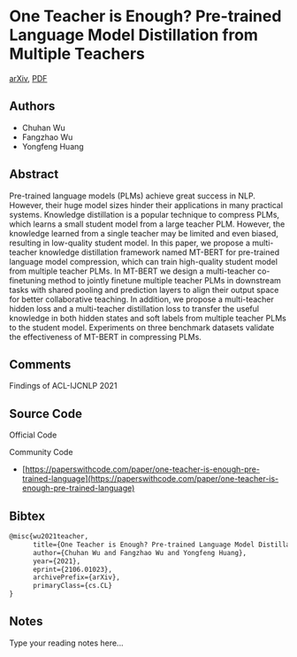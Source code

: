
# One Teacher is Enough? Pre-trained Language Model Distillation from Multiple Teachers

[arXiv](https://arxiv.org/abs/2106.01023), [PDF](https://arxiv.org/pdf/2106.01023.pdf)

## Authors

- Chuhan Wu
- Fangzhao Wu
- Yongfeng Huang

## Abstract

Pre-trained language models (PLMs) achieve great success in NLP. However, their huge model sizes hinder their applications in many practical systems. Knowledge distillation is a popular technique to compress PLMs, which learns a small student model from a large teacher PLM. However, the knowledge learned from a single teacher may be limited and even biased, resulting in low-quality student model. In this paper, we propose a multi-teacher knowledge distillation framework named MT-BERT for pre-trained language model compression, which can train high-quality student model from multiple teacher PLMs. In MT-BERT we design a multi-teacher co-finetuning method to jointly finetune multiple teacher PLMs in downstream tasks with shared pooling and prediction layers to align their output space for better collaborative teaching. In addition, we propose a multi-teacher hidden loss and a multi-teacher distillation loss to transfer the useful knowledge in both hidden states and soft labels from multiple teacher PLMs to the student model. Experiments on three benchmark datasets validate the effectiveness of MT-BERT in compressing PLMs.

## Comments

Findings of ACL-IJCNLP 2021

## Source Code

Official Code



Community Code

- [https://paperswithcode.com/paper/one-teacher-is-enough-pre-trained-language](https://paperswithcode.com/paper/one-teacher-is-enough-pre-trained-language)

## Bibtex

```tex
@misc{wu2021teacher,
      title={One Teacher is Enough? Pre-trained Language Model Distillation from Multiple Teachers}, 
      author={Chuhan Wu and Fangzhao Wu and Yongfeng Huang},
      year={2021},
      eprint={2106.01023},
      archivePrefix={arXiv},
      primaryClass={cs.CL}
}
```

## Notes

Type your reading notes here...

